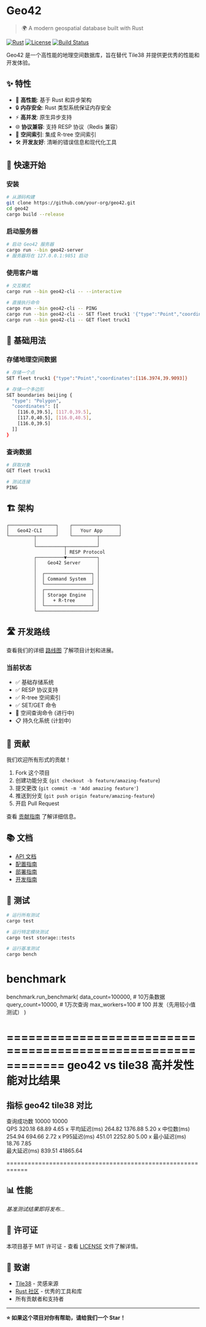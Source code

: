 # Geo42

> 🌍 A modern geospatial database built with Rust

[![Rust](https://img.shields.io/badge/rust-1.70+-orange.svg)](https://www.rust-lang.org)
[![License](https://img.shields.io/badge/license-MIT-blue.svg)](LICENSE)
[![Build Status](https://img.shields.io/badge/build-passing-brightgreen.svg)]()

Geo42 是一个高性能的地理空间数据库，旨在替代 Tile38 并提供更优秀的性能和开发体验。

## ✨ 特性

- 🚀 **高性能**: 基于 Rust 和异步架构
- 🔒 **内存安全**: Rust 类型系统保证内存安全  
- ⚡ **高并发**: 原生异步支持
- 🌐 **协议兼容**: 支持 RESP 协议（Redis 兼容）
- 📍 **空间索引**: 集成 R-tree 空间索引
- 🛠️ **开发友好**: 清晰的错误信息和现代化工具

## 🚀 快速开始

### 安装

```bash
# 从源码构建
git clone https://github.com/your-org/geo42.git
cd geo42
cargo build --release
```

### 启动服务器

```bash
# 启动 Geo42 服务器
cargo run --bin geo42-server
# 服务器将在 127.0.0.1:9851 启动
```

### 使用客户端

```bash
# 交互模式
cargo run --bin geo42-cli -- --interactive

# 直接执行命令
cargo run --bin geo42-cli -- PING
cargo run --bin geo42-cli -- SET fleet truck1 '{"type":"Point","coordinates":[116.3,39.9]}'
cargo run --bin geo42-cli -- GET fleet truck1
```

## 📖 基础用法

### 存储地理空间数据

```bash
# 存储一个点
SET fleet truck1 {"type":"Point","coordinates":[116.3974,39.9093]}

# 存储一个多边形
SET boundaries beijing {
  "type": "Polygon",
  "coordinates": [[
    [116.0,39.5], [117.0,39.5], 
    [117.0,40.5], [116.0,40.5], 
    [116.0,39.5]
  ]]
}
```

### 查询数据

```bash
# 获取对象
GET fleet truck1

# 测试连接
PING
```

## 🏗️ 架构

```
┌─────────────────┐    ┌─────────────────┐
│   Geo42-CLI     │    │   Your App      │
└─────────┬───────┘    └─────────┬───────┘
          │                      │
          └──────────┬───────────┘
                     │ RESP Protocol
          ┌──────────▼───────────┐
          │    Geo42 Server      │
          │                      │
          │  ┌─────────────────┐ │
          │  │ Command System  │ │
          │  └─────────────────┘ │
          │  ┌─────────────────┐ │
          │  │ Storage Engine  │ │
          │  │   + R-tree      │ │
          │  └─────────────────┘ │
          └──────────────────────┘
```

## 🛣️ 开发路线

查看我们的详细 [路线图](ROADMAP.md) 了解项目计划和进展。

### 当前状态

- ✅ 基础存储系统
- ✅ RESP 协议支持  
- ✅ R-tree 空间索引
- ✅ SET/GET 命令
- 🚧 空间查询命令 (进行中)
- 📋 持久化系统 (计划中)

## 🤝 贡献

我们欢迎所有形式的贡献！

1. Fork 这个项目
2. 创建功能分支 (`git checkout -b feature/amazing-feature`)
3. 提交更改 (`git commit -m 'Add amazing feature'`)
4. 推送到分支 (`git push origin feature/amazing-feature`)
5. 开启 Pull Request

查看 [贡献指南](CONTRIBUTING.md) 了解详细信息。

## 📚 文档

- [API 文档](docs/api.md)
- [配置指南](docs/configuration.md)
- [部署指南](docs/deployment.md)
- [开发指南](docs/development.md)

## 🧪 测试

```bash
# 运行所有测试
cargo test

# 运行特定模块测试
cargo test storage::tests

# 运行基准测试
cargo bench
```

# benchmark
benchmark.run_benchmark(
        data_count=100000,    # 10万条数据
        query_count=10000,    # 1万次查询
        max_workers=100      # 100 并发（先用较小值测试）
    )

============================================================
geo42 vs tile38 高并发性能对比结果
============================================================
指标              geo42           tile38          对比             
------------------------------------------------------------
查询成功数           10000           10000          
QPS             320.18          68.89           4.65           x
平均延迟(ms)        264.82          1376.88         5.20           x
中位数(ms)         254.94          694.66          2.72           x
P95延迟(ms)       451.01          2252.80         5.00           x
最小延迟(ms)        18.76           7.85           
最大延迟(ms)        839.51          41865.64       

============================================================

## 📊 性能

*基准测试结果即将发布...*

## 📄 许可证

本项目基于 MIT 许可证 - 查看 [LICENSE](LICENSE) 文件了解详情。

## 🙏 致谢

- [Tile38](https://tile38.com/) - 灵感来源
- [Rust 社区](https://www.rust-lang.org/community) - 优秀的工具和库
- 所有贡献者和支持者

---

**⭐ 如果这个项目对你有帮助，请给我们一个 Star！**
